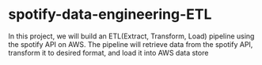 # spotify-data-engineering-ETL
In this project, we will build an ETL(Extract, Transform, Load) pipeline using the spotify API on AWS. The pipeline will retrieve data from the spotify API, transform it to desired format, and load it into AWS data store 
